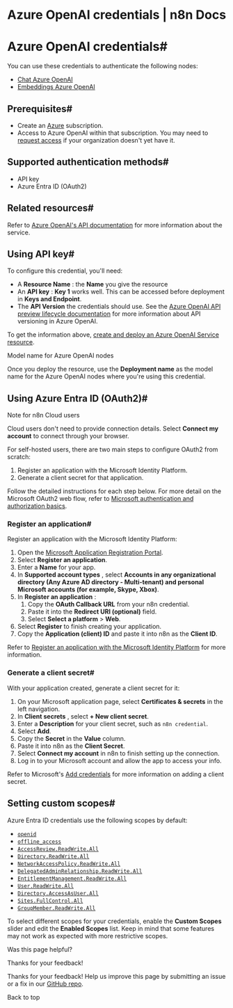 # Azure OpenAI credentials | n8n Docs

[ ](https://github.com/n8n-io/n8n-docs/edit/main/docs/integrations/builtin/credentials/azureopenai.md "Edit this page")

# Azure OpenAI credentials#

You can use these credentials to authenticate the following nodes:

  * [Chat Azure OpenAI](../../cluster-nodes/sub-nodes/n8n-nodes-langchain.lmchatazureopenai/)
  * [Embeddings Azure OpenAI](../../cluster-nodes/sub-nodes/n8n-nodes-langchain.embeddingsazureopenai/)

## Prerequisites#

  * Create an [Azure](https://azure.microsoft.com) subscription.
  * Access to Azure OpenAI within that subscription. You may need to [request access](https://aka.ms/oai/access) if your organization doesn't yet have it.

## Supported authentication methods#

  * API key
  * Azure Entra ID (OAuth2)

## Related resources#

Refer to [Azure OpenAI's API documentation](https://learn.microsoft.com/en-us/azure/ai-services/openai/reference) for more information about the service.

## Using API key#

To configure this credential, you'll need:

  * A **Resource Name** : the **Name** you give the resource
  * An **API key** : **Key 1** works well. This can be accessed before deployment in **Keys and Endpoint**.
  * The **API Version** the credentials should use. See the [Azure OpenAI API preview lifecycle documentation](https://learn.microsoft.com/en-us/azure/ai-services/openai/api-version-deprecation) for more information about API versioning in Azure OpenAI.

To get the information above, [create and deploy an Azure OpenAI Service resource](https://learn.microsoft.com/en-us/azure/ai-services/openai/how-to/create-resource).

Model name for Azure OpenAI nodes

Once you deploy the resource, use the **Deployment name** as the model name for the Azure OpenAI nodes where you're using this credential.

## Using Azure Entra ID (OAuth2)#

Note for n8n Cloud users

Cloud users don't need to provide connection details. Select **Connect my account** to connect through your browser.

For self-hosted users, there are two main steps to configure OAuth2 from scratch:

  1. Register an application with the Microsoft Identity Platform.
  2. Generate a client secret for that application.

Follow the detailed instructions for each step below. For more detail on the Microsoft OAuth2 web flow, refer to [Microsoft authentication and authorization basics](https://learn.microsoft.com/en-us/graph/auth/auth-concepts). 

### Register an application#

Register an application with the Microsoft Identity Platform:

  1. Open the [Microsoft Application Registration Portal](https://aka.ms/appregistrations).
  2. Select **Register an application**.
  3. Enter a **Name** for your app.
  4. In **Supported account types** , select **Accounts in any organizational directory (Any Azure AD directory - Multi-tenant) and personal Microsoft accounts (for example, Skype, Xbox)**.
  5. In **Register an application** :
     1. Copy the **OAuth Callback URL** from your n8n credential.
     2. Paste it into the **Redirect URI (optional)** field.
     3. Select **Select a platform** > **Web**.
  6. Select **Register** to finish creating your application.
  7. Copy the **Application (client) ID** and paste it into n8n as the **Client ID**.

Refer to [Register an application with the Microsoft Identity Platform](https://learn.microsoft.com/en-us/graph/auth-register-app-v2) for more information.

### Generate a client secret#

With your application created, generate a client secret for it:

  1. On your Microsoft application page, select **Certificates & secrets** in the left navigation.
  2. In **Client secrets** , select **\+ New client secret**.
  3. Enter a **Description** for your client secret, such as `n8n credential`.
  4. Select **Add**.
  5. Copy the **Secret** in the **Value** column.
  6. Paste it into n8n as the **Client Secret**.
  7. Select **Connect my account** in n8n to finish setting up the connection.
  8. Log in to your Microsoft account and allow the app to access your info.

Refer to Microsoft's [Add credentials](https://learn.microsoft.com/en-us/graph/auth-register-app-v2#add-credentials) for more information on adding a client secret.

## Setting custom scopes#

Azure Entra ID credentials use the following scopes by default:

  * [`openid`](https://learn.microsoft.com/en-us/entra/identity-platform/scopes-oidc#the-openid-scope)
  * [`offline_access`](https://learn.microsoft.com/en-us/entra/identity-platform/scopes-oidc#the-offline_access-scope)
  * [`AccessReview.ReadWrite.All`](https://learn.microsoft.com/en-us/graph/permissions-reference#accessreviewreadwriteall)
  * [`Directory.ReadWrite.All`](https://learn.microsoft.com/en-us/graph/permissions-reference#directoryreadwriteall)
  * [`NetworkAccessPolicy.ReadWrite.All`](https://learn.microsoft.com/en-us/graph/permissions-reference#networkaccesspolicyreadwriteall)
  * [`DelegatedAdminRelationship.ReadWrite.All`](https://learn.microsoft.com/en-us/graph/permissions-reference#delegatedadminrelationshipreadwriteall)
  * [`EntitlementManagement.ReadWrite.All`](https://learn.microsoft.com/en-us/graph/permissions-reference#entitlementmanagementreadwriteall)
  * [`User.ReadWrite.All`](https://learn.microsoft.com/en-us/graph/permissions-reference#userreadwriteall)
  * [`Directory.AccessAsUser.All`](https://learn.microsoft.com/en-us/graph/permissions-reference#directoryaccessasuserall)
  * [`Sites.FullControl.All`](https://learn.microsoft.com/en-us/graph/permissions-reference#sitesfullcontrolall)
  * [`GroupMember.ReadWrite.All`](https://learn.microsoft.com/en-us/graph/permissions-reference#groupmemberreadwriteall)

To select different scopes for your credentials, enable the **Custom Scopes** slider and edit the **Enabled Scopes** list. Keep in mind that some features may not work as expected with more restrictive scopes.

Was this page helpful? 

Thanks for your feedback! 

Thanks for your feedback! Help us improve this page by submitting an issue or a fix in our [GitHub repo](https://github.com/n8n-io/n8n-docs). 

Back to top